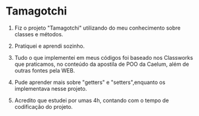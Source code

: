 # Tamagotchi

1. Fiz o projeto "Tamagotchi" utilizando do meu conhecimento sobre classes e métodos.

2. Pratiquei e aprendi sozinho.

3. Tudo o que implementei em meus códigos foi baseado nos Classworks que praticamos, no conteúdo da apostila de POO da Caelum, além de outras fontes pela WEB.

4. Pude aprender mais sobre "getters" e "setters",enquanto os implementava nesse projeto.

5. Acredito que estudei por umas 4h, contando com o tempo de codificação do projeto.
